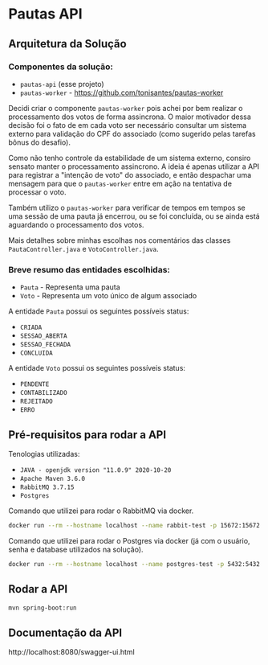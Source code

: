 # Pautas API

## Arquitetura da Solução

### Componentes da solução:

- `pautas-api` (esse projeto)
- `pautas-worker` - https://github.com/tonisantes/pautas-worker

Decidi criar o componente `pautas-worker` pois achei por bem realizar o processamento dos votos de forma assincrona. O maior motivador dessa decisão foi o fato de em cada voto ser necessário consultar um sistema externo para validação do CPF do associado (como sugerido pelas tarefas bônus do desafio).

Como não tenho controle da estabilidade de um sistema externo, consiro sensato manter o processamento assincrono. A ideia é apenas utilizar a API para registrar a "intenção de voto" do associado, e então despachar uma mensagem para que o `pautas-worker` entre em ação na tentativa de processar o voto.

Também utilizo o `pautas-worker` para verificar de tempos em tempos se uma sessão de uma pauta já encerrou, ou se foi concluída, ou se ainda está aguardando o processamento dos votos.

Mais detalhes sobre minhas escolhas nos comentários das classes `PautaController.java` e `VotoController.java`.  

### Breve resumo das entidades escolhidas:

- `Pauta` - Representa uma pauta
- `Voto` - Representa um voto único de algum associado

A entidade `Pauta` possui os seguintes possíveis status:

- `CRIADA`
- `SESSAO_ABERTA`
- `SESSAO_FECHADA`
- `CONCLUIDA`

A entidade `Voto` possui os seguintes possíveis status:

- `PENDENTE`
- `CONTABILIZADO`
- `REJEITADO`
- `ERRO`

## Pré-requisitos para rodar a API

Tenologias utilizadas:
- `JAVA - openjdk version "11.0.9" 2020-10-20`
- `Apache Maven 3.6.0`
- `RabbitMQ 3.7.15`
- `Postgres`

Comando que utilizei para rodar o RabbitMQ via docker.

```bash
docker run --rm --hostname localhost --name rabbit-test -p 15672:15672 -p 5672:5672 rabbitmq:3.7.15-management
```

Comando que utilizei para rodar o Postgres via docker (já com o usuário, senha e database utilizados na solução).

```bash
docker run --rm --hostname localhost --name postgres-test -p 5432:5432 -e POSTGRES_USER='root' -e POSTGRES_PASSWORD='123456' -e POSTGRES_DB='pautas' postgres
```

## Rodar a API

```bash
mvn spring-boot:run
```

## Documentação da API

http://localhost:8080/swagger-ui.html
